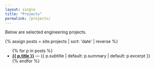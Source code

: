 ```yaml
---
layout: single
title: "Projects"
permalink: /projects/
---
```


Below are selected engineering projects.

{% assign posts = site.projects | sort: 'date' | reverse %}
<ul>
{% for p in posts %}
  <li>
    <a href="{{ p.url | relative_url }}"><strong>{{ p.title }}</strong></a>
    — {{ p.subtitle | default: p.summary | default: p.excerpt }}
  </li>
{% endfor %}
</ul>

